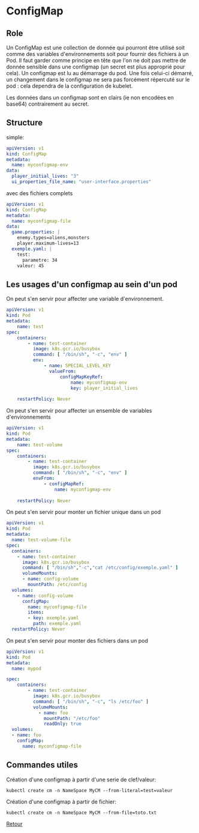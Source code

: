 # ConfigMap
## Role
Un ConfigMap est une collection de donnée qui pourront être utilisé soit comme des variables d'environnements soit pour fournir des fichiers à un Pod.
Il faut garder comme principe en tête que l'on ne doit pas mettre de donnée sensible dans une configmap (un secret est plus approprié pour cela).
Un configmap est lu au démarrage du pod. Une fois celui-ci démarré, un changement dans le configmap ne sera pas forcément répercuté sur le pod : cela dependra de la configuration de kubelet.

Les données dans un configmap sont en clairs (ie non encodées en base64) contrairement au secret.
## Structure
simple:
```yaml
apiVersion: v1
kind: ConfigMap
metadata:
  name: myconfigmap-env
data:
  player_initial_lives: "3"
  ui_properties_file_name: "user-interface.properties"
```
avec des fichiers complets 
```yaml
apiVersion: v1
kind: ConfigMap
metadata:
  name: myconfigmap-file
data:
  game.properties: |
    enemy.types=aliens,monsters
    player.maximum-lives=13
  exemple.yaml: |
    test:
      parametre: 34
    valeur: 45
```
## Les usages d'un configmap au sein d'un pod
On peut s'en servir pour affecter une variable d'environnement.
```yaml
apiVersion: v1
kind: Pod
metadata:
    name: test
spec:
    containers:
        - name: test-container
          image: k8s.gcr.io/busybox
          command: [ "/bin/sh", "-c", "env" ]
          env:
              - name: SPECIAL_LEVEL_KEY
                valueFrom:
                    configMapKeyRef:
                        name: myconfigmap-env
                        key: player_initial_lives
                        
    restartPolicy: Never
``` 
On peut s'en servir pour affecter un ensemble de variables d'environnements
```yaml
apiVersion: v1
kind: Pod
metadata:
    name: test-volume
spec:
    containers:
        - name: test-container
          image: k8s.gcr.io/busybox
          command: [ "/bin/sh", "-c", "env" ]
          envFrom:
              - configMapRef:
                  name: myconfigmap-env
                        
    restartPolicy: Never
```
On peut s'en servir pour monter un fichier unique dans un pod
```yaml
apiVersion: v1
kind: Pod
metadata:
  name: test-volume-file
spec:
  containers:
    - name: test-container
      image: k8s.gcr.io/busybox
      command: [ "/bin/sh","-c","cat /etc/config/exemple.yaml" ]
      volumeMounts:
      - name: config-volume
        mountPath: /etc/config
  volumes:
    - name: config-volume
      configMap:
        name: myconfigmap-file
        items:
        - key: exemple.yaml
          path: exemple.yaml
  restartPolicy: Never
```
On peut s'en servir pour monter des fichiers dans un pod
```yaml
apiVersion: v1
kind: Pod
metadata:
  name: mypod

spec:
    containers:
        - name: test-container
          image: k8s.gcr.io/busybox
          command: [ "/bin/sh", "-c", "ls /etc/foo" ]
          volumeMounts:
            - name: foo
              mountPath: "/etc/foo"
              readOnly: true
  volumes:
  - name: foo
    configMap:
      name: myconfigmap-file
```

## Commandes utiles
Création d'une configmap à partir d'une serie de clef/valeur:
```
kubectl create cm -n NameSpace MyCM --from-literal=test=valeur
```

Création d'une configmap à partir de fichier:
```
kubectl create cm -n NameSpace MyCM --from-file=toto.txt
```

[Retour](https://obeyler.github.io/Formation-K8S/)
